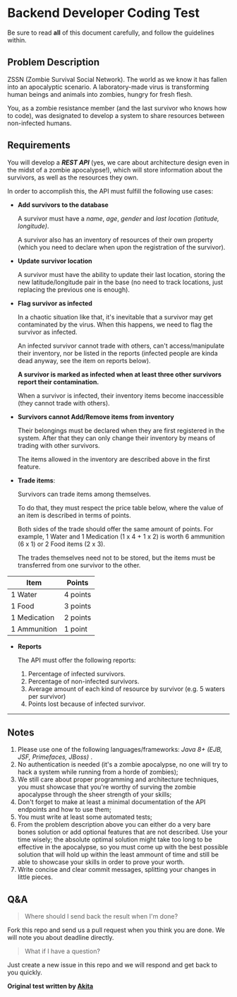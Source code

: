 # Backend Developer Coding Test

Be sure to read **all** of this document carefully, and follow the guidelines within.

## Problem Description

ZSSN (Zombie Survival Social Network). The world as we know it has fallen into an apocalyptic scenario. A laboratory-made virus is transforming human beings and animals into zombies, hungry for fresh flesh.

You, as a zombie resistance member (and the last survivor who knows how to code), was designated to develop a system to share resources between non-infected humans.

## Requirements

You will develop a ***REST API*** (yes, we care about architecture design even in the midst of a zombie apocalypse!), which will store information about the survivors, as well as the resources they own.

In order to accomplish this, the API must fulfill the following use cases:

- **Add survivors to the database**

  A survivor must have a *name*, *age*, *gender* and *last location (latitude, longitude)*.

  A survivor also has an inventory of resources of their own property (which you need to declare when upon the registration of the survivor).

- **Update survivor location**

  A survivor must have the ability to update their last location, storing the new latitude/longitude pair in the base (no need to track locations, just replacing the previous one is enough).

- **Flag survivor as infected**

  In a chaotic situation like that, it's inevitable that a survivor may get contaminated by the virus.  When this happens, we need to flag the survivor as infected.

  An infected survivor cannot trade with others, can't access/manipulate their inventory, nor be listed in the reports (infected people are kinda dead anyway, see the item on reports below).

  **A survivor is marked as infected when at least three other survivors report their contamination.**

  When a survivor is infected, their inventory items become inaccessible (they cannot trade with others).

- **Survivors cannot Add/Remove items from inventory**

  Their belongings must be declared when they are first registered in the system. After that they can only change their inventory by means of trading with other survivors.

  The items allowed in the inventory are described above in the first feature.

- **Trade items**:

  Survivors can trade items among themselves.

  To do that, they must respect the price table below, where the value of an item is described in terms of points.

  Both sides of the trade should offer the same amount of points. For example, 1 Water and 1 Medication (1 x 4 + 1 x 2) is worth 6 ammunition (6 x 1) or 2 Food items (2 x 3).

  The trades themselves need not to be stored, but the items must be transferred from one survivor to the other.

| Item         | Points   |
|--------------|----------|
| 1 Water      | 4 points |
| 1 Food       | 3 points |
| 1 Medication | 2 points |
| 1 Ammunition | 1 point  |

- **Reports**

  The API must offer the following reports:

    1. Percentage of infected survivors.
    1. Percentage of non-infected survivors.
    3. Average amount of each kind of resource by survivor (e.g. 5 waters per survivor)
    4. Points lost because of infected survivor.

---------------------------------------

## Notes

1. Please use one of the following languages/frameworks: *Java 8+ (EJB, JSF, Primefaces, JBoss)* .
2. No authentication is needed (it's a zombie apocalypse, no one will try to hack a system while running from a horde of zombies);
3. We still care about proper programming and architecture techniques, you must showcase that you're worthy of surving the zombie apocalypse through the sheer strength of your skills;
4. Don't forget to make at least a minimal documentation of the API endpoints and how to use them;
5. You must write at least some automated tests;
6. From the problem description above you can either do a very bare bones solution or add optional features that are not described. Use your time wisely; the absolute optimal solution might take too long to be effective in the apocalypse, so you must come up with the best possible solution that will hold up within the least ammount of time and still be able to showcase your skills in order to prove your worth.
7. Write concise and clear commit messages, splitting your changes in little pieces.

## Q&A

> Where should I send back the result when I'm done?

Fork this repo and send us a pull request when you think you are done. We will note you about deadline directly.

> What if I have a question?

Just create a new issue in this repo and we will respond and get back to you quickly.

**Original test written by [Akita](https://t.co/W47ODZTOAc)**
